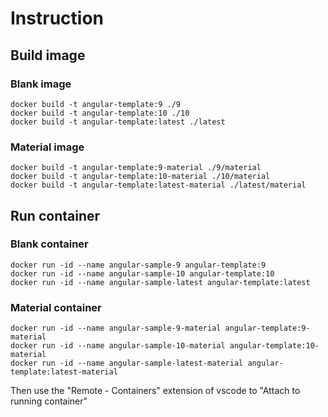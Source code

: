 # Instruction

## Build image

### Blank image

```shell
docker build -t angular-template:9 ./9
docker build -t angular-template:10 ./10
docker build -t angular-template:latest ./latest
```

### Material image

```shell
docker build -t angular-template:9-material ./9/material
docker build -t angular-template:10-material ./10/material
docker build -t angular-template:latest-material ./latest/material
```

## Run container

### Blank container

```shell
docker run -id --name angular-sample-9 angular-template:9
docker run -id --name angular-sample-10 angular-template:10
docker run -id --name angular-sample-latest angular-template:latest
```

### Material container

```shell
docker run -id --name angular-sample-9-material angular-template:9-material
docker run -id --name angular-sample-10-material angular-template:10-material
docker run -id --name angular-sample-latest-material angular-template:latest-material
```

Then use the "Remote - Containers" extension of vscode to "Attach to running container"
